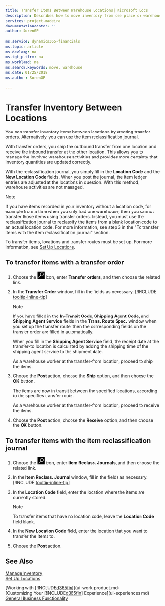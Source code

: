 ```yaml
---
title: Transfer Items Between Warehouse Locations| Microsoft Docs
description: Describes how to move inventory from one place or warehouse to another, either with the reclassification journal or with transfer orders.
services: project-madeira
documentationcenter: ''
author: SorenGP

ms.service: dynamics365-financials
ms.topic: article
ms.devlang: na
ms.tgt_pltfrm: na
ms.workload: na
ms.search.keywords: move, warehouse
ms.date: 01/25/2018
ms.author: SorenGP

---
```

# Transfer Inventory Between Locations
You can transfer inventory items between locations by creating transfer orders. Alternatively, you can use the item reclassification journal.

With transfer orders, you ship the outbound transfer from one location and receive the inbound transfer at the other location. This allows you to manage the involved warehouse activities and provides more certainty that inventory quantities are updated correctly.

With the reclassification journal, you simply fill in the **Location Code** and the **New Location Code** fields. When you post the journal, the item ledger entries are adjusted at the locations in question. With this method, warehouse activities are not managed.

> [!NOTE]  
>   If you have items recorded in your inventory without a location code, for example from a time when you only had one warehouse, then you cannot transfer those items using transfer orders. Instead, you must use the reclassification journal to reclassify the items from a blank location code to an actual location code.  For more information, see step 3 in the "To transfer items with the item reclassification journal" section.

To transfer items, locations and transfer routes must be set up. For more information, see [Set Up Locations](inventory-how-setup-locations.md).

## To transfer items with a transfer order
1. Choose the ![Search for Page or Report](media/ui-search/search_small.png "Search for Page or Report icon") icon, enter **Transfer orders**, and then choose the related link.
2. In the **Transfer Order** window, fill in the fields as necessary. [!INCLUDE [tooltip-inline-tip](includes/tooltip-inline-tip_md.md)]

    > [!NOTE]  
   >   If you have filled in the **In-Transit Code**, **Shipping Agent Code**, and **Shipping Agent Service** fields in the **Trans. Route Spec.** window when you set up the transfer route, then the corresponding fields on the transfer order are filled in automatically.

    When you fill in the **Shipping Agent Service** field, the receipt date at the transfer-to location is calculated by adding the shipping time of the shipping agent service to the shipment date.

    As a warehouse worker at the transfer-from location, proceed to ship the items.
3. Choose the **Post** action, choose the **Ship** option, and then choose the **OK** button.

    The items are now in transit between the specified locations, according to the specifies transfer route.

    As a warehouse worker at the transfer-from location, proceed to receive the items.
4. Choose the **Post** action, choose the **Receive** option, and then choose the **OK** button.

## To transfer items with the item reclassification journal
1. Choose the ![Search for Page or Report](media/ui-search/search_small.png "Search for Page or Report icon") icon, enter **Item Reclass. Journals**, and then choose the related link.
2. In the **Item Reclass. Journal** window, fill in the fields as necessary. [!INCLUDE [tooltip-inline-tip](includes/tooltip-inline-tip_md.md)]
3. In the **Location Code** field, enter the location where the items are currently stored.

    > [!NOTE]  
   >   To transfer items that have no location code, leave the **Location Code** field blank.
4. In the **New Location Code** field, enter the location that you want to transfer the items to.
5. Choose the **Post** action.

## See Also
[Manage Inventory](inventory-manage-inventory.md)  
[Set Up Locations](inventory-how-setup-locations.md)  

[Working with [!INCLUDE[d365fin](includes/d365fin_md.md)]](ui-work-product.md)  
[Customizing Your [!INCLUDE[d365fin](includes/d365fin_md.md)] Experience](ui-experiences.md)  
[General Business Functionality](ui-across-business-areas.md)
